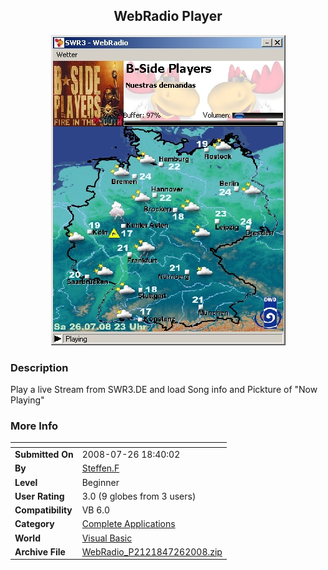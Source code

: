 ﻿<div align="center">

## WebRadio Player

<img src="PIC20087261833308029.jpg">
</div>

### Description

Play a live Stream from SWR3.DE and load Song info and Pickture of "Now Playing"
 
### More Info
 


<span>             |<span>
---                |---
**Submitted On**   |2008-07-26 18:40:02
**By**             |[Steffen\.F](https://github.com/Planet-Source-Code/PSCIndex/blob/master/ByAuthor/steffen-f.md)
**Level**          |Beginner
**User Rating**    |3.0 (9 globes from 3 users)
**Compatibility**  |VB 6\.0
**Category**       |[Complete Applications](https://github.com/Planet-Source-Code/PSCIndex/blob/master/ByCategory/complete-applications__1-27.md)
**World**          |[Visual Basic](https://github.com/Planet-Source-Code/PSCIndex/blob/master/ByWorld/visual-basic.md)
**Archive File**   |[WebRadio\_P2121847262008\.zip](https://github.com/Planet-Source-Code/steffen-f-webradio-player__1-70885/archive/master.zip)








